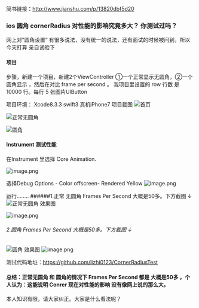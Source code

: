 简书链接：http://www.jianshu.com/p/13820dbf5d20
###  ios 圆角 cornerRadius 对性能的影响究竟多大？ 你测试过吗？

网上对”圆角设置“ 有很多说法，没有统一的说法，还有面试的时候被问到，所以今天打算 亲自试验下
#### 项目
步骤，新建一个项目，新建2个ViewController ①一个正常显示无圆角，②一个圆角显示 ，然后在对比 frame per second 。
我项目里设置的 row 行数 是 10000 行。每行 5 张图片UIButton

项目环境： Xcode8.3.3  swift3  真机iPhone7
项目截图 
![首页](http://upload-images.jianshu.io/upload_images/2384741-f661d426ae5e5220.PNG?imageMogr2/auto-orient/strip%7CimageView2/2/w/300)

![正常无圆角](http://upload-images.jianshu.io/upload_images/2384741-c0433ca1e2bccd4f.PNG?imageMogr2/auto-orient/strip%7CimageView2/2/w/300)


![圆角](http://upload-images.jianshu.io/upload_images/2384741-bdf2e7c1829cdc23.PNG?imageMogr2/auto-orient/strip%7CimageView2/2/w/300)





#### Instrument 测试性能
在Instrument 里选择 Core Animation.

![image.png](http://upload-images.jianshu.io/upload_images/2384741-fa70f6f0685beef3.png?imageMogr2/auto-orient/strip%7CimageView2/2/w/1240)

选择Debug Options - Color offscreen- Rendered Yellow 
![image.png](http://upload-images.jianshu.io/upload_images/2384741-64880234ba37da15.png?imageMogr2/auto-orient/strip%7CimageView2/2/w/1240)

运行........
######1.正常 无圆角 Frames Per Second 大概是50多。下方截图 ↓
![正常无圆角 效果图](http://upload-images.jianshu.io/upload_images/2384741-c0433ca1e2bccd4f.PNG?imageMogr2/auto-orient/strip%7CimageView2/2/w/300)

![image.png](http://upload-images.jianshu.io/upload_images/2384741-34d6e9add9bd806b.png?imageMogr2/auto-orient/strip%7CimageView2/2/w/1240)
###### 2.圆角  Frames Per Second 大概是50多。下方截图 ↓
![圆角 效果图](http://upload-images.jianshu.io/upload_images/2384741-bdf2e7c1829cdc23.PNG?imageMogr2/auto-orient/strip%7CimageView2/2/w/300)
![image.png](http://upload-images.jianshu.io/upload_images/2384741-3a37fdfd4f17bc17.png?imageMogr2/auto-orient/strip%7CimageView2/2/w/1240)

测试代码地址：https://github.com/lizhi0123/CornerRadiusTest

 #### 总结：正常无圆角 和 圆角的情况下  Frames Per Second 都是 大概是50多 ，个人认为：这能说明 Conrer 现在对性能的影响 没有像网上说的那么大。
本人知识有限，请大家纠正。大家是什么看法呢？
